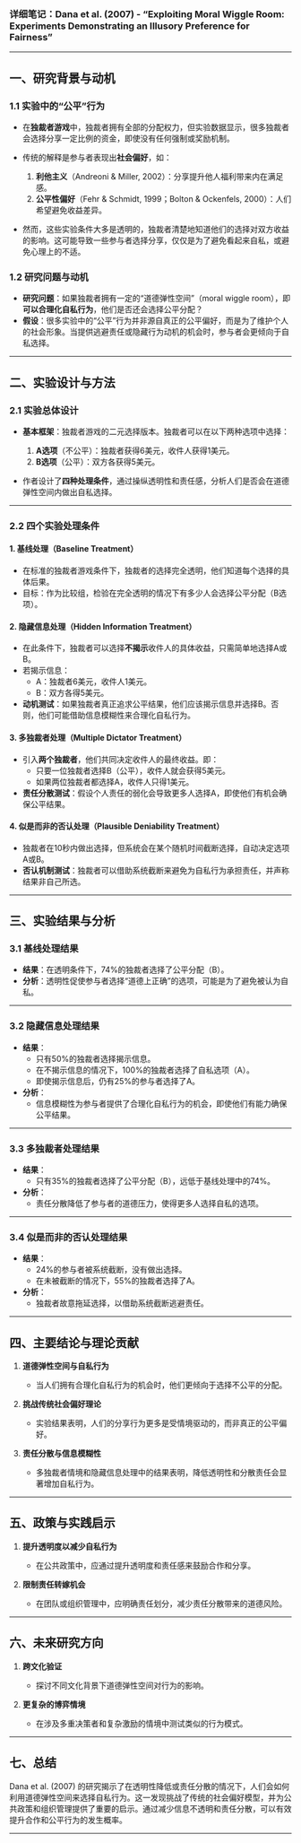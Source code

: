 ### **详细笔记：Dana et al. (2007) - “Exploiting Moral Wiggle Room: Experiments Demonstrating an Illusory Preference for Fairness”**  

---

## **一、研究背景与动机**

### 1.1 **实验中的“公平”行为**  
- 在**独裁者游戏**中，独裁者拥有全部的分配权力，但实验数据显示，很多独裁者会选择分享一定比例的资金，即使没有任何强制或奖励机制。  
- 传统的解释是参与者表现出**社会偏好**，如：
  1. **利他主义**（Andreoni & Miller, 2002）：分享提升他人福利带来内在满足感。  
  2. **公平性偏好**（Fehr & Schmidt, 1999；Bolton & Ockenfels, 2000）：人们希望避免收益差异。  

- 然而，这些实验条件大多是透明的，独裁者清楚地知道他们的选择对双方收益的影响。这可能导致一些参与者选择分享，仅仅是为了避免看起来自私，或避免心理上的不适。

### 1.2 **研究问题与动机**  
- **研究问题**：如果独裁者拥有一定的“道德弹性空间”（moral wiggle room），即**可以合理化自私行为**，他们是否还会选择公平分配？  
- **假设**：很多实验中的“公平”行为并非源自真正的公平偏好，而是为了维护个人的社会形象。当提供逃避责任或隐藏行为动机的机会时，参与者会更倾向于自私选择。

---

## **二、实验设计与方法**

### 2.1 **实验总体设计**  
- **基本框架**：独裁者游戏的二元选择版本。独裁者可以在以下两种选项中选择：
  1. **A选项**（不公平）：独裁者获得6美元，收件人获得1美元。  
  2. **B选项**（公平）：双方各获得5美元。  

- 作者设计了**四种处理条件**，通过操纵透明性和责任感，分析人们是否会在道德弹性空间内做出自私选择。

---

### 2.2 **四个实验处理条件**  

#### 1. **基线处理（Baseline Treatment）**  
- 在标准的独裁者游戏条件下，独裁者的选择完全透明，他们知道每个选择的具体后果。  
- 目标：作为比较组，检验在完全透明的情况下有多少人会选择公平分配（B选项）。

#### 2. **隐藏信息处理（Hidden Information Treatment）**  
- 在此条件下，独裁者可以选择**不揭示**收件人的具体收益，只需简单地选择A或B。  
- 若揭示信息：
  - A：独裁者6美元，收件人1美元。  
  - B：双方各得5美元。  
- **动机测试**：如果独裁者真正追求公平结果，他们应该揭示信息并选择B。否则，他们可能借助信息模糊性来合理化自私行为。

#### 3. **多独裁者处理（Multiple Dictator Treatment）**  
- 引入**两个独裁者**，他们共同决定收件人的最终收益。即：
  - 只要一位独裁者选择B（公平），收件人就会获得5美元。  
  - 如果两位独裁者都选择A，收件人只得1美元。  
- **责任分散测试**：假设个人责任的弱化会导致更多人选择A，即使他们有机会确保公平结果。

#### 4. **似是而非的否认处理（Plausible Deniability Treatment）**  
- 独裁者在10秒内做出选择，但系统会在某个随机时间截断选择，自动决定选项A或B。  
- **否认机制测试**：独裁者可以借助系统截断来避免为自私行为承担责任，并声称结果非自己所选。

---

## **三、实验结果与分析**

### 3.1 **基线处理结果**  
- **结果**：在透明条件下，74%的独裁者选择了公平分配（B）。  
- **分析**：透明性促使参与者选择“道德上正确”的选项，可能是为了避免被认为自私。

---

### 3.2 **隐藏信息处理结果**  
- **结果**：
  - 只有50%的独裁者选择揭示信息。  
  - 在不揭示信息的情况下，100%的独裁者选择了自私选项（A）。  
  - 即使揭示信息后，仍有25%的参与者选择了A。  
- **分析**：
  - 信息模糊性为参与者提供了合理化自私行为的机会，即使他们有能力确保公平结果。

---

### 3.3 **多独裁者处理结果**  
- **结果**：
  - 只有35%的独裁者选择了公平分配（B），远低于基线处理中的74%。  
- **分析**：
  - 责任分散降低了参与者的道德压力，使得更多人选择自私的选项。

---

### 3.4 **似是而非的否认处理结果**  
- **结果**：
  - 24%的参与者被系统截断，没有做出选择。  
  - 在未被截断的情况下，55%的独裁者选择了A。  
- **分析**：
  - 独裁者故意拖延选择，以借助系统截断逃避责任。

---

## **四、主要结论与理论贡献**

1. **道德弹性空间与自私行为**  
   - 当人们拥有合理化自私行为的机会时，他们更倾向于选择不公平的分配。

2. **挑战传统社会偏好理论**  
   - 实验结果表明，人们的分享行为更多是受情境驱动的，而非真正的公平偏好。

3. **责任分散与信息模糊性**  
   - 多独裁者情境和隐藏信息处理中的结果表明，降低透明性和分散责任会显著增加自私行为。

---

## **五、政策与实践启示**

1. **提升透明度以减少自私行为**  
   - 在公共政策中，应通过提升透明度和责任感来鼓励合作和分享。

2. **限制责任转嫁机会**  
   - 在团队或组织管理中，应明确责任划分，减少责任分散带来的道德风险。

---

## **六、未来研究方向**

1. **跨文化验证**  
   - 探讨不同文化背景下道德弹性空间对行为的影响。

2. **更复杂的博弈情境**  
   - 在涉及多重决策者和复杂激励的情境中测试类似的行为模式。

---

## **七、总结**  
Dana et al. (2007) 的研究揭示了在透明性降低或责任分散的情况下，人们会如何利用道德弹性空间来选择自私行为。这一发现挑战了传统的社会偏好模型，并为公共政策和组织管理提供了重要的启示。通过减少信息不透明和责任分散，可以有效提升合作和公平行为的发生概率。

---


